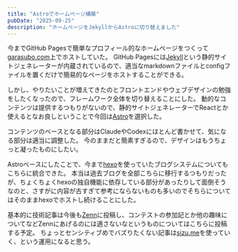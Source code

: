 ```yaml
---
title: "Astroでホームページ構築"
pubDate: "2025-09-25"
description: "ホームページをJekyllからAstroに切り替えました"
---
```


今までGitHub Pagesで簡単なプロフィール的なホームページをつくって[garasubo.com](https://garasubo.com)上でホストしていた。
GitHub Pagesには[Jekyll](https://docs.github.com/ja/pages/setting-up-a-github-pages-site-with-jekyll/about-github-pages-and-jekyll)という静的サイトジェネレーターが内蔵されているので、適当なmarkdownファイルとconfigファイルを置くだけで簡易的なページをホストすることができる。

しかし、やりたいことが増えてきたのとフロントエンドやウェブデザインの勉強をしたくなったので、フレームワーク全体を切り替えることにした。
動的なコンテンツは提供するつもりがないので、静的サイトジェネレーターでReactとか使えるとなお良しということで今回は[Astro](https://astro.build/)を選択した。

コンテンツのベースとなる部分はClaudeやCodexにほとんど書かせて、気になる部分は適当に調整した。
今のままだと簡素すぎるので、デザインはもうちょっと凝ったものにしたい。

Astroベースにしたことで、今まで[hexo](https://hexo.io/ja/)を使っていたブログシステムについてもこちらに統合できた。
本当は過去ブログを全部こちらに移行するつもりだったが、ちょくちょくhexoの独自機能に依存している部分があったりして面倒そうなのと、さすがに内容が古すぎて参考にならないものも多いのでそちらについてはそのままhexoでホストし続けることにした。

基本的に技術記事は今後も[Zenn](https://zenn.dev/garasubo)に投稿し、コンテストの参加記とか他の趣味についてなどZennにあげるのには適さないなというものについてはこちらに投稿する予定。
ちょっとセンシティブめでバズりたくない記事は[sizu.me](https://sizu.me/garasubo)を使っていく、という運用になると思う。
